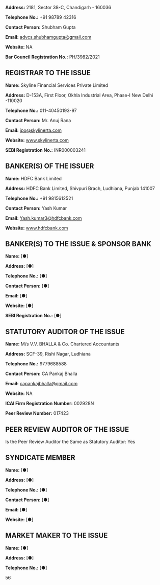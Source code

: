 **Address:** 2181, Sector 38-C, Chandigarh - 160036

**Telephone No.:** +91 98789 42316

**Contact Person:** Shubham Gupta

**Email:** advcs.shubhamgupta@gmail.com

**Website:** NA

**Bar Council Registration No.:** PH/3982/2021

## REGISTRAR TO THE ISSUE

**Name:** Skyline Financial Services Private Limited

**Address:** D-153A, First Floor, Okhla Industrial Area, Phase-I New Delhi -110020

**Telephone No.:** 011-40450193-97

**Contact Person:** Mr. Anuj Rana

**Email:** ipo@skylinerta.com

**Website:** www.skylinerta.com

**SEBI Registration No.:** INR000003241

## BANKER(S) OF THE ISSUER

**Name:** HDFC Bank Limited

**Address:** HDFC Bank Limited, Shivpuri Brach, Ludhiana, Punjab 141007

**Telephone No.:** +91 9815612521

**Contact Person:** Yash Kumar

**Email:** Yash.kumar3@hdfcbank.com

**Website:** www.hdfcbank.com

## BANKER(S) TO THE ISSUE & SPONSOR BANK

**Name:** [●]

**Address:** [●]

**Telephone No.:** [●]

**Contact Person:** [●]

**Email:** [●]

**Website:** [●]

**SEBI Registration No.:** [●]

## STATUTORY AUDITOR OF THE ISSUE

**Name:** M/s V.V. BHALLA & Co. Chartered Accountants

**Address:** SCF-39, Rishi Nagar, Ludhiana

**Telephone No.:** 9779688588

**Contact Person:** CA Pankaj Bhalla

**Email:** capankajbhalla@gmail.com

**Website:** NA

**ICAI Firm Registration Number:** 002928N

**Peer Review Number:** 017423

## PEER REVIEW AUDITOR OF THE ISSUE

Is the Peer Review Auditor the Same as Statutory Auditor: Yes

## SYNDICATE MEMBER

**Name:** [●]

**Address:** [●]

**Telephone No.:** [●]

**Contact Person:** [●]

**Email:** [●]

**Website:** [●]

## MARKET MAKER TO THE ISSUE

**Name:** [●]

**Address:** [●]

**Telephone No.:** [●]

56